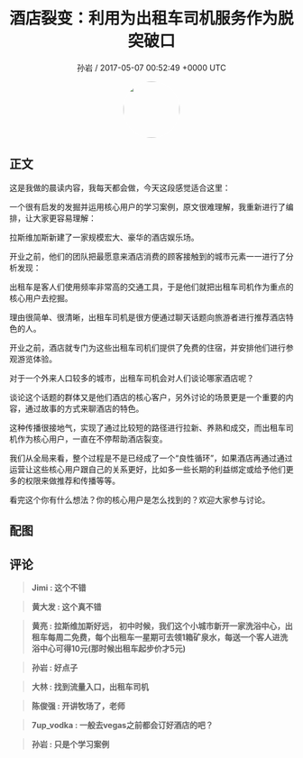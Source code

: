 <h1 align="center">酒店裂变：利用为出租车司机服务作为脱突破口</h1>
<p align="center">
    <a>孙岩 / 2017-05-07 00:52:49 &#43;0000 UTC</a>
</p>

<div align="center">
    <img src="https://images.zsxq.com/FjHDAePmdUobUKA3SCBy2RU2K5Wu?e=1590940799&amp;token=kIxbL07-8jAj8w1n4s9zv64FuZZNEATmlU_Vm6zD:cwope0iAOvlugyocF34oleDN_7w=" width="100" height="100" style="border:1px solid;border-radius:50%; color:#ffffff"/>
</div>

## 正文

<div>
 这是我做的晨读内容，我每天都会做，今天这段感觉适合这里：

 一个很有启发的发掘并运用核心用户的学习案例，原文很难理解，我重新进行了编排，让大家更容易理解：

拉斯维加斯新建了一家规模宏大、豪华的酒店娱乐场。

开业之前，他们的团队把最愿意来酒店消费的顾客接触到的城市元素一一进行了分析发现：

出租车是客人们使用频率非常高的交通工具，于是他们就把出租车司机作为重点的核心用户去挖掘。

理由很简单、很清晰，出租车司机是很方便通过聊天话题向旅游者进行推荐酒店特色的人。

开业之前，酒店就专门为这些出租车司机们提供了免费的住宿，并安排他们进行参观游览体验。

对于一个外来人口较多的城市，出租车司机会对人们谈论哪家酒店呢？

谈论这个话题的群体又是他们酒店的核心客户，另外讨论的场景更是一个重要的内容，通过故事的方式来聊酒店的特色。

这种传播很接地气，实现了通过比较短的路径进行拉新、养熟和成交，而出租车司机作为核心用户，一直在不停帮助酒店裂变。

我们从全局来看，整个过程是不是已经成了一个“良性循环”，如果酒店再通过通过运营让这些核心用户跟自己的关系更好，比如多一些长期的利益绑定或给予他们更多的权限来做推荐和传播等等。

看完这个你有什么想法？你的核心用户是怎么找到的？欢迎大家参与讨论。
</div>

## 配图
<div class="image" align="center">

</div>

## 评论

<div align="left">
<div>

<blockquote >
<span> <strong>Jimi : 这个不错 </strong></span>
</blockquote>

<blockquote >
<span> <strong>黄大发 : 这个真不错 </strong></span>
</blockquote>

<blockquote >
<span> <strong>黄亮 : 拉斯维加斯好远，
初中时候，我们这个小城市新开一家洗浴中心，出租车每周二免费，每个出租车一星期可去领1箱矿泉水，每送一个客人进洗浴中心可得10元(那时候出租车起步价才5元) </strong></span>
</blockquote>

<blockquote >
<span> <strong>孙岩 : 好点子 </strong></span>
</blockquote>

<blockquote >
<span> <strong>大林 : 找到流量入口，出租车司机 </strong></span>
</blockquote>

<blockquote >
<span> <strong>陈俊强 : 开讲牧场了，老师 </strong></span>
</blockquote>

<blockquote >
<span> <strong>7up_vodka : 一般去vegas之前都会订好酒店的吧？ </strong></span>
</blockquote>

<blockquote >
<span> <strong>孙岩 : 只是个学习案例 </strong></span>
</blockquote>

</div>
</div>